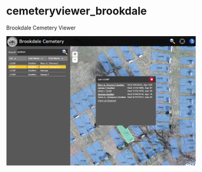 # cemeteryviewer_brookdale
Brookdale Cemetery Viewer


[![Image of Brookdale Cemetery Viewer application](cemeteryviewer.png "Brookdale Cemetery Viewer")](http://gis.dedham-ma.gov/cemeteryviewer_brookdale/)
